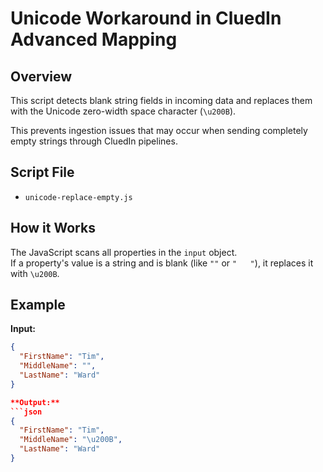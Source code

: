 # Unicode Workaround in CluedIn Advanced Mapping

## Overview

This script detects blank string fields in incoming data and replaces them with the Unicode zero-width space character (`\u200B`).

This prevents ingestion issues that may occur when sending completely empty strings through CluedIn pipelines.

## Script File

- `unicode-replace-empty.js`

## How it Works

The JavaScript scans all properties in the `input` object.  
If a property's value is a string and is blank (like `""` or `"   "`), it replaces it with `\u200B`.

## Example

**Input:**
```json
{
  "FirstName": "Tim",
  "MiddleName": "",
  "LastName": "Ward"
}

**Output:**
```json
{
  "FirstName": "Tim",
  "MiddleName": "\u200B",
  "LastName": "Ward"
}

